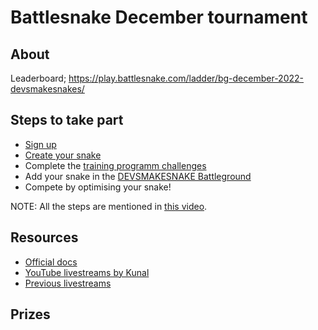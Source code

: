 # Battlesnake December tournament

## About
Leaderboard; https://play.battlesnake.com/ladder/bg-december-2022-devsmakesnakes/

## Steps to take part
- [Sign up](https://play.battlesnake.com)
- [Create your snake](https://play.battlesnake.com/account/snakes/interstitial/)
- Complete the [training programm challenges](https://play.battlesnake.com/challenges/)
- Add your snake in the [DEVSMAKESNAKE Battleground](https://play.battlesnake.com/challenges/)
- Compete by optimising your snake!

NOTE: All the steps are mentioned in [this video](https://youtu.be/LDsUpjLV5Uk).

## Resources
- [Official docs](https://docs.battlesnake.com)
- [YouTube livestreams by Kunal](https://www.youtube.com/KunalKushwaha)
- [Previous livestreams](https://www.twitch.tv/BattlesnakeOfficial/videos)

## Prizes
